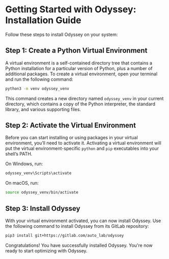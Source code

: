 

# Getting Started with Odyssey: Installation Guide
Follow these steps to install Odyssey on your system:

## Step 1: Create a Python Virtual Environment

A virtual environment is a self-contained directory tree that contains a Python installation for a particular version of Python, plus a number of additional packages. To create a virtual environment, open your terminal and run the following command:

```bash
python3 -m venv odyssey_venv
```
This command creates a new directory named `odyssey_venv` in your current directory, which contains a copy of the Python interpreter, the standard library, and various supporting files.

## Step 2: Activate the Virtual Environment

Before you can start installing or using packages in your virtual environment, you’ll need to activate it. Activating a virtual environment will put the virtual environment-specific `python` and `pip` executables into your shell’s PATH.

On Windows, run:

```bash
odyssey_venv\Scripts\activate
```

On macOS, run:

```bash
source odyssey_venv/bin/activate
```

## Step 3: Install Odyssey

With your virtual environment activated, you can now install Odyssey. Use the following command to install Odyssey from its GitLab repository:

```bash
pip3 install git+https://gitlab.com/auto_lab/odyssey
```

Congratulations! You have successfully installed Odyssey. You're now ready to start optimizing with Odyssey.
